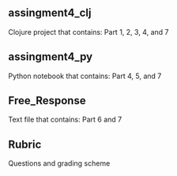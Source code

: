 ## assingment4_clj
Clojure project that contains: Part 1, 2, 3, 4, and 7
## assingment4_py
Python notebook that contains: Part 4, 5, and 7
## Free_Response
Text file that contains: Part 6 and 7
## Rubric
Questions and grading scheme

